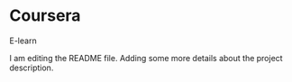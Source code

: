 # Coursera
E-learn

I am editing the README file. Adding some more details about the project description.
